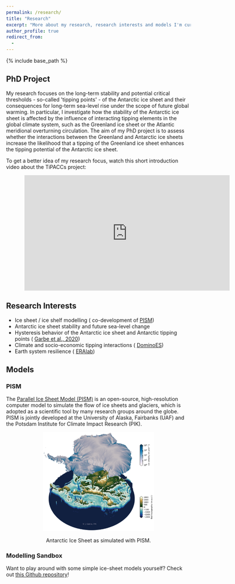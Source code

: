 ```yaml
---
permalink: /research/
title: "Research"
excerpt: "More about my research, research interests and models I'm currently working with."
author_profile: true
redirect_from: 
  - 
---
```


{% include base_path %}

## PhD Project
My research focuses on the long-term stability and potential critical thresholds - so-called 'tipping points' - of the Antarctic ice sheet and their consequences for long-term sea-level rise under the scope of future global warming. In particular, I investigate how the stability of the Antarctic ice sheet is affected by the influence of interacting tipping elements in the global climate system, such as the Greenland ice sheet or the Atlantic meridional overturning circulation. The aim of my PhD project is to assess whether the interactions between the Greenland and Antarctic ice sheets increase the likelihood that a tipping of the Greenland ice sheet enhances the tipping potential of the Antarctic ice sheet.

To get a better idea of my research focus, watch this short introduction video about the TiPACCs project:
<div style="position: relative; width: 80%; margin-left: auto; margin-right: auto;">
<iframe width="560" height="315" style="display: block;" src="https://www.youtube.com/embed/gD7N8Z9PxqU?rel=0;modestbranding=1" frameborder="0" allow="accelerometer; autoplay; encrypted-media; gyroscope; picture-in-picture" allowfullscreen></iframe></div>

## Research Interests
- Ice sheet / ice shelf modelling (<i class="fas fa-arrow-circle-right"></i> co-development of [PISM](http://pism-docs.org/ "http://pism-docs.org/"))
- Antarctic ice sheet stability and future sea-level change
- Hysteresis behavior of the Antarctic ice sheet and Antarctic tipping points (<i class="fas fa-arrow-circle-right"></i> [Garbe et al., 2020](publications/garbe-2020 "publications/garbe-2020"))
- Climate and socio-economic tipping interactions (<i class="fas fa-arrow-circle-right"></i> [DominoES](https://www.pik-potsdam.de/dominoes "https://www.pik-potsdam.de/dominoes"))
- Earth system resilience (<i class="fas fa-arrow-circle-right"></i> [ERAlab](https://www.pik-potsdam.de/earthresilience "https://www.pik-potsdam.de/earthresilience"))

## Models
### PISM
<!-- <img src="/images/logo_pism.png" width="135"> -->
The <a href="http://pism-docs.org/">Parallel Ice Sheet Model (PISM)</a> is an open-source, high-resolution computer model to simulate the flow of ice sheets and glaciers, which is adopted as a scientific tool by many research groups around the globe.
PISM is jointly developed at the University of Alaska, Fairbanks (UAF) and the Potsdam Institute for Climate Impact Research (PIK).

<!-- {% include figure image_path="/images/pism_3d_4km_2020.png" alt="Antarctic Ice Sheet as simulated with PISM" caption="Antarctic Ice Sheet as simulated with PISM." %} -->
<p align="center"><img src="/images/pism_3d_4km_2020.png" alt="Antarctic Ice Sheet as simulated with PISM" width="60%"></p>
<figcaption style="text-align: center;">Antarctic Ice Sheet as simulated with PISM.</figcaption>

### Modelling Sandbox
Want to play around with some simple ice-sheet models yourself? Check out [this Github repository](https://github.com/juliusgarbe/modelling_sandbox "https://github.com/juliusgarbe/modelling_sandbox")!
